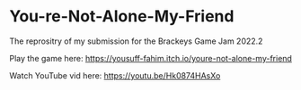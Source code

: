 # You-re-Not-Alone-My-Friend
The reprositry of my submission for the Brackeys Game Jam 2022.2

Play the game here: https://yousuff-fahim.itch.io/youre-not-alone-my-friend

Watch YouTube vid here: https://youtu.be/Hk0874HAsXo
